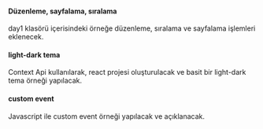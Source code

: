#### Düzenleme, sayfalama, sıralama

day1 klasörü içerisindeki örneğe düzenleme, sıralama ve sayfalama işlemleri eklenecek.

#### light-dark tema

Context Api kullanılarak, react projesi oluşturulacak ve basit bir light-dark tema örneği yapılacak.

#### custom event

Javascript ile custom event örneği yapılacak ve açıklanacak.